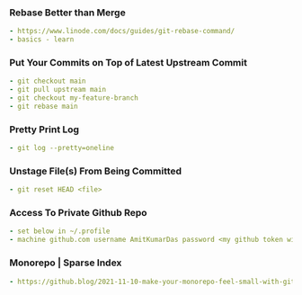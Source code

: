### Rebase Better than Merge
```yaml
- https://www.linode.com/docs/guides/git-rebase-command/
- basics - learn
```

### Put Your Commits on Top of Latest Upstream Commit
```yaml
- git checkout main
- git pull upstream main
- git checkout my-feature-branch
- git rebase main
```

### Pretty Print Log
```yaml
- git log --pretty=oneline
```

### Unstage File(s) From Being Committed
```yaml
- git reset HEAD <file>
```

### Access To Private Github Repo
```yaml
- set below in ~/.profile
- machine github.com username AmitKumarDas password <my github token with relevant access>
```

### Monorepo | Sparse Index
```yaml
- https://github.blog/2021-11-10-make-your-monorepo-feel-small-with-gits-sparse-index/
```
